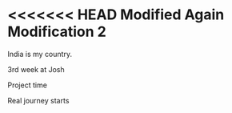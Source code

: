 <<<<<<< HEAD
Modified Again
Modification 2
=======
India is my country.

3rd week at Josh

Project time

Real journey starts
